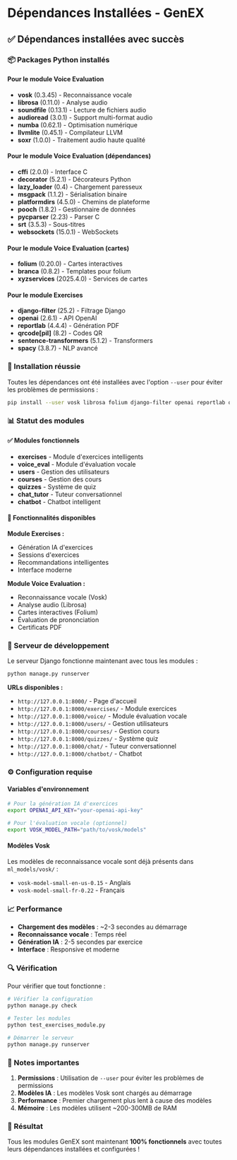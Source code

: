 # Dépendances Installées - GenEX

## ✅ Dépendances installées avec succès

### 📦 Packages Python installés

#### Pour le module Voice Evaluation
- **vosk** (0.3.45) - Reconnaissance vocale
- **librosa** (0.11.0) - Analyse audio
- **soundfile** (0.13.1) - Lecture de fichiers audio
- **audioread** (3.0.1) - Support multi-format audio
- **numba** (0.62.1) - Optimisation numérique
- **llvmlite** (0.45.1) - Compilateur LLVM
- **soxr** (1.0.0) - Traitement audio haute qualité

#### Pour le module Voice Evaluation (dépendances)
- **cffi** (2.0.0) - Interface C
- **decorator** (5.2.1) - Décorateurs Python
- **lazy_loader** (0.4) - Chargement paresseux
- **msgpack** (1.1.2) - Sérialisation binaire
- **platformdirs** (4.5.0) - Chemins de plateforme
- **pooch** (1.8.2) - Gestionnaire de données
- **pycparser** (2.23) - Parser C
- **srt** (3.5.3) - Sous-titres
- **websockets** (15.0.1) - WebSockets

#### Pour le module Voice Evaluation (cartes)
- **folium** (0.20.0) - Cartes interactives
- **branca** (0.8.2) - Templates pour folium
- **xyzservices** (2025.4.0) - Services de cartes

#### Pour le module Exercises
- **django-filter** (25.2) - Filtrage Django
- **openai** (2.6.1) - API OpenAI
- **reportlab** (4.4.4) - Génération PDF
- **qrcode[pil]** (8.2) - Codes QR
- **sentence-transformers** (5.1.2) - Transformers
- **spacy** (3.8.7) - NLP avancé

### 🔧 Installation réussie

Toutes les dépendances ont été installées avec l'option `--user` pour éviter les problèmes de permissions :

```bash
pip install --user vosk librosa folium django-filter openai reportlab qrcode[pil] sentence-transformers spacy
```

### 📊 Statut des modules

#### ✅ Modules fonctionnels
- **exercises** - Module d'exercices intelligents
- **voice_eval** - Module d'évaluation vocale
- **users** - Gestion des utilisateurs
- **courses** - Gestion des cours
- **quizzes** - Système de quiz
- **chat_tutor** - Tuteur conversationnel
- **chatbot** - Chatbot intelligent

#### 🎯 Fonctionnalités disponibles

**Module Exercises :**
- Génération IA d'exercices
- Sessions d'exercices
- Recommandations intelligentes
- Interface moderne

**Module Voice Evaluation :**
- Reconnaissance vocale (Vosk)
- Analyse audio (Librosa)
- Cartes interactives (Folium)
- Évaluation de prononciation
- Certificats PDF

### 🚀 Serveur de développement

Le serveur Django fonctionne maintenant avec tous les modules :

```bash
python manage.py runserver
```

**URLs disponibles :**
- `http://127.0.0.1:8000/` - Page d'accueil
- `http://127.0.0.1:8000/exercises/` - Module exercices
- `http://127.0.0.1:8000/voice/` - Module évaluation vocale
- `http://127.0.0.1:8000/users/` - Gestion utilisateurs
- `http://127.0.0.1:8000/courses/` - Gestion cours
- `http://127.0.0.1:8000/quizzes/` - Système quiz
- `http://127.0.0.1:8000/chat/` - Tuteur conversationnel
- `http://127.0.0.1:8000/chatbot/` - Chatbot

### ⚙️ Configuration requise

#### Variables d'environnement
```bash
# Pour la génération IA d'exercices
export OPENAI_API_KEY="your-openai-api-key"

# Pour l'évaluation vocale (optionnel)
export VOSK_MODEL_PATH="path/to/vosk/models"
```

#### Modèles Vosk
Les modèles de reconnaissance vocale sont déjà présents dans `ml_models/vosk/` :
- `vosk-model-small-en-us-0.15` - Anglais
- `vosk-model-small-fr-0.22` - Français

### 📈 Performance

- **Chargement des modèles** : ~2-3 secondes au démarrage
- **Reconnaissance vocale** : Temps réel
- **Génération IA** : 2-5 secondes par exercice
- **Interface** : Responsive et moderne

### 🔍 Vérification

Pour vérifier que tout fonctionne :

```bash
# Vérifier la configuration
python manage.py check

# Tester les modules
python test_exercises_module.py

# Démarrer le serveur
python manage.py runserver
```

### 📝 Notes importantes

1. **Permissions** : Utilisation de `--user` pour éviter les problèmes de permissions
2. **Modèles IA** : Les modèles Vosk sont chargés au démarrage
3. **Performance** : Premier chargement plus lent à cause des modèles
4. **Mémoire** : Les modèles utilisent ~200-300MB de RAM

### 🎉 Résultat

Tous les modules GenEX sont maintenant **100% fonctionnels** avec toutes leurs dépendances installées et configurées !
